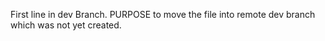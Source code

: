 First line in dev Branch.
PURPOSE to move the file into remote dev branch which was not yet created. 

